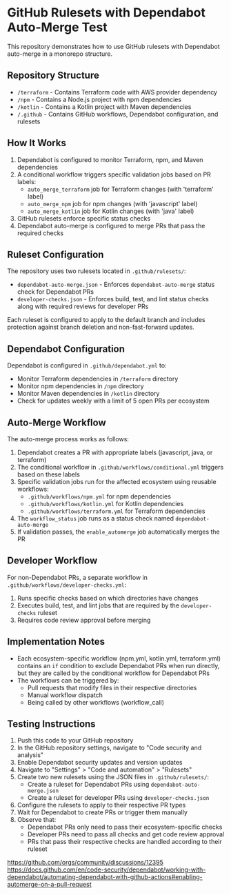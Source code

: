 # GitHub Rulesets with Dependabot Auto-Merge Test

This repository demonstrates how to use GitHub rulesets with Dependabot auto-merge in a monorepo structure.

## Repository Structure

- `/terraform` - Contains Terraform code with AWS provider dependency
- `/npm` - Contains a Node.js project with npm dependencies
- `/kotlin` - Contains a Kotlin project with Maven dependencies
- `/.github` - Contains GitHub workflows, Dependabot configuration, and rulesets

## How It Works

1. Dependabot is configured to monitor Terraform, npm, and Maven dependencies
2. A conditional workflow triggers specific validation jobs based on PR labels:
   - `auto_merge_terraform` job for Terraform changes (with 'terraform' label)
   - `auto_merge_npm` job for npm changes (with 'javascript' label)
   - `auto_merge_kotlin` job for Kotlin changes (with 'java' label)
3. GitHub rulesets enforce specific status checks
4. Dependabot auto-merge is configured to merge PRs that pass the required checks

## Ruleset Configuration

The repository uses two rulesets located in `.github/rulesets/`:
- `dependabot-auto-merge.json` - Enforces `dependabot-auto-merge` status check for Dependabot PRs
- `developer-checks.json` - Enforces build, test, and lint status checks along with required reviews for developer PRs

Each ruleset is configured to apply to the default branch and includes protection against branch deletion and non-fast-forward updates.

## Dependabot Configuration

Dependabot is configured in `.github/dependabot.yml` to:
- Monitor Terraform dependencies in `/terraform` directory
- Monitor npm dependencies in `/npm` directory
- Monitor Maven dependencies in `/kotlin` directory
- Check for updates weekly with a limit of 5 open PRs per ecosystem

## Auto-Merge Workflow

The auto-merge process works as follows:
1. Dependabot creates a PR with appropriate labels (javascript, java, or terraform)
2. The conditional workflow in `.github/workflows/conditional.yml` triggers based on these labels
3. Specific validation jobs run for the affected ecosystem using reusable workflows:
   - `.github/workflows/npm.yml` for npm dependencies
   - `.github/workflows/kotlin.yml` for Kotlin dependencies
   - `.github/workflows/terraform.yml` for Terraform dependencies
4. The `workflow_status` job runs as a status check named `dependabot-auto-merge`
5. If validation passes, the `enable_automerge` job automatically merges the PR

## Developer Workflow

For non-Dependabot PRs, a separate workflow in `.github/workflows/developer-checks.yml`:
1. Runs specific checks based on which directories have changes
2. Executes build, test, and lint jobs that are required by the `developer-checks` ruleset
3. Requires code review approval before merging

## Implementation Notes

- Each ecosystem-specific workflow (npm.yml, kotlin.yml, terraform.yml) contains an `if` condition to exclude Dependabot PRs when run directly, but they are called by the conditional workflow for Dependabot PRs
- The workflows can be triggered by:
  - Pull requests that modify files in their respective directories
  - Manual workflow dispatch
  - Being called by other workflows (workflow_call)

## Testing Instructions

1. Push this code to your GitHub repository
2. In the GitHub repository settings, navigate to "Code security and analysis"
3. Enable Dependabot security updates and version updates
4. Navigate to "Settings" > "Code and automation" > "Rulesets"
5. Create two new rulesets using the JSON files in `.github/rulesets/`:
   - Create a ruleset for Dependabot PRs using `dependabot-auto-merge.json`
   - Create a ruleset for developer PRs using `developer-checks.json`
6. Configure the rulesets to apply to their respective PR types
7. Wait for Dependabot to create PRs or trigger them manually
8. Observe that:
   - Dependabot PRs only need to pass their ecosystem-specific checks
   - Developer PRs need to pass all checks and get code review approval
   - PRs that pass their respective checks are handled according to their ruleset

https://github.com/orgs/community/discussions/12395
https://docs.github.com/en/code-security/dependabot/working-with-dependabot/automating-dependabot-with-github-actions#enabling-automerge-on-a-pull-request